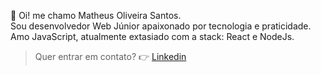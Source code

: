 👋 Oi! me chamo Matheus Oliveira Santos.<br/>
Sou desenvolvedor Web Júnior apaixonado por tecnologia e praticidade. <br/>
Amo JavaScript, atualmente extasiado com a stack: React e NodeJs. <br/>

> Quer entrar em contato? 👉 <a target="_blank" href="https://www.linkedin.com/in/matheus0liveira/">Linkedin </a>
